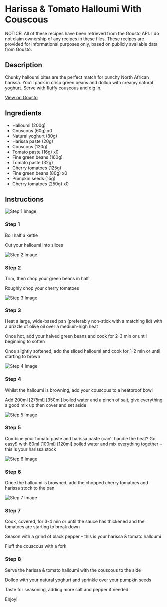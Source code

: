 # Harissa & Tomato Halloumi With Couscous

NOTICE: All of these recipes have been retrieved from the Gousto API. I do not claim ownership of any recipes in these files. These recipes are provided for informational purposes only, based on publicly available data from Gousto.

## Description

Chunky halloumi bites are the perfect match for punchy North African harissa. You’ll pack in crisp green beans and dollop with creamy natural yoghurt. Serve with fluffy couscous and dig in.

[View on Gousto](https://www.gousto.co.uk/recipes/cookbook/speedy-harissa-tomato-halloumi-with-couscous)

## Ingredients

- Halloumi (200g)
- Couscous (60g) x0
- Natural yoghurt (80g)
- Harissa paste (20g)
- Couscous (120g)
- Tomato paste (16g) x0
- Fine green beans (160g)
- Tomato paste (32g)
- Cherry tomatoes (125g)
- Fine green beans (80g) x0
- Pumpkin seeds (15g)
- Cherry tomatoes (250g) x0

## Instructions

![Step 1 Image](https://production-media.gousto.co.uk/cms/recipe-step-image/step-1-1677575457153-x200.jpg)

### Step 1

Boil half a kettle

Cut your halloumi into slices

![Step 2 Image](https://production-media.gousto.co.uk/cms/recipe-step-image/step-2-1677575461246-x200.jpg)

### Step 2

Trim, then chop your green beans in half

Roughly chop your cherry tomatoes

![Step 3 Image](https://production-media.gousto.co.uk/cms/recipe-step-image/step-3-1677575465107-x200.jpg)

### Step 3

Heat a large, wide-based pan (preferably non-stick with a matching lid) with a drizzle of olive oil over a medium-high heat

Once hot, add your halved green beans and cook for 2-3 min or until beginning to soften

Once slightly softened, add the sliced halloumi and cook for 1-2 min or until starting to brown

![Step 4 Image](https://production-media.gousto.co.uk/cms/recipe-step-image/step-4-1677575468778-x200.jpg)

### Step 4

Whilst the halloumi is browning, add your couscous to a heatproof bowl

Add 200ml <span class="text-purple">[275ml]</span> <span class="text-danger">[350ml] </span>boiled water and a pinch of salt, give everything a good mix up then cover and set aside

![Step 5 Image](https://production-media.gousto.co.uk/cms/recipe-step-image/step-5-1677575472097-x200.jpg)

### Step 5

Combine your tomato paste and harissa paste (can’t handle the heat? Go easy!) with 80ml<span class="text-purple"> [100ml]</span> <span class="text-danger">[120ml]</span> boiled water and mix everything together – this is your harissa stock

![Step 6 Image](https://production-media.gousto.co.uk/cms/recipe-step-image/step-6-1677575475691-x200.jpg)

### Step 6

Once the halloumi is browned, add the chopped cherry tomatoes and harissa stock to the pan

![Step 7 Image](https://production-media.gousto.co.uk/cms/recipe-step-image/step-7-1677575479553-x200.jpg)

### Step 7

Cook, covered, for 3-4 min or until the sauce has thickened and the tomatoes are starting to break down

Season with a grind of black pepper – this is your harissa & tomato halloumi

Fluff the couscous with a fork

### Step 8

Serve the harissa & tomato halloumi with the couscous to the side

Dollop with your natural yoghurt and sprinkle over your pumpkin seeds

Taste for seasoning, adding more salt and pepper if needed

Enjoy!

